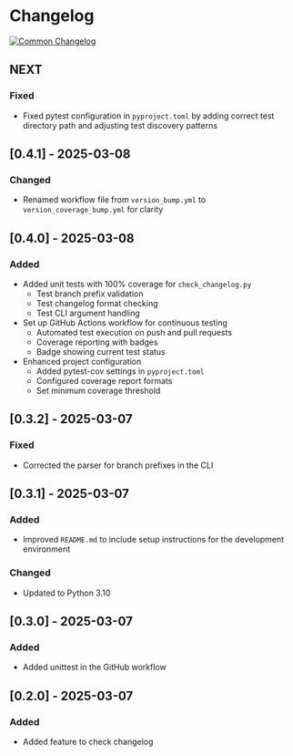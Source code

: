 # Changelog
[![Common Changelog](https://common-changelog.org/badge.svg)](https://common-changelog.org)

## NEXT

### Fixed

- Fixed pytest configuration in `pyproject.toml` by adding correct test directory path and adjusting test discovery patterns

## [0.4.1] - 2025-03-08

### Changed

- Renamed workflow file from `version_bump.yml` to `version_coverage_bump.yml` for clarity

## [0.4.0] - 2025-03-08

### Added

- Added unit tests with 100% coverage for `check_changelog.py`
  - Test branch prefix validation
  - Test changelog format checking
  - Test CLI argument handling
- Set up GitHub Actions workflow for continuous testing
  - Automated test execution on push and pull requests
  - Coverage reporting with badges
  - Badge showing current test status
- Enhanced project configuration
  - Added pytest-cov settings in `pyproject.toml`
  - Configured coverage report formats
  - Set minimum coverage threshold

## [0.3.2] - 2025-03-07

### Fixed

- Corrected the parser for branch prefixes in the CLI

## [0.3.1] - 2025-03-07

### Added

- Improved `README.md` to include setup instructions for the development environment

### Changed

- Updated to Python 3.10

## [0.3.0] - 2025-03-07

### Added

- Added unittest in the GitHub workflow

## [0.2.0] - 2025-03-07

### Added

- Added feature to check changelog
